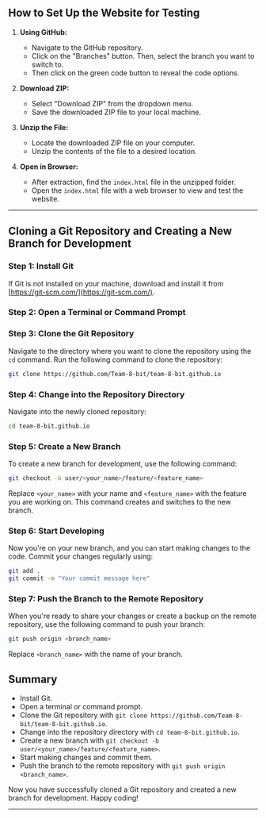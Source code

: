 ## How to Set Up the Website for Testing

1. **Using GitHub:**
   - Navigate to the GitHub repository.
   - Click on the "Branches" button. Then, select the branch you want to switch to. 
   - Then click on the green code button to reveal the code options.


2. **Download ZIP:**
   - Select "Download ZIP" from the dropdown menu.
   - Save the downloaded ZIP file to your local machine.

3. **Unzip the File:**
   - Locate the downloaded ZIP file on your computer.
   - Unzip the contents of the file to a desired location.

4. **Open in Browser:**
   - After extraction, find the `index.html` file in the unzipped folder.
   - Open the `index.html` file with a web browser to view and test the website.


---

## Cloning a Git Repository and Creating a New Branch for Development

### Step 1: Install Git
If Git is not installed on your machine, download and install it from [https://git-scm.com/](https://git-scm.com/).

### Step 2: Open a Terminal or Command Prompt

### Step 3: Clone the Git Repository
Navigate to the directory where you want to clone the repository using the `cd` command. Run the following command to clone the repository:

```bash
git clone https://github.com/Team-8-bit/team-8-bit.github.io
```

### Step 4: Change into the Repository Directory
Navigate into the newly cloned repository:

```bash
cd team-8-bit.github.io
```

### Step 5: Create a New Branch
To create a new branch for development, use the following command:

```bash
git checkout -b user/<your_name>/feature/<feature_name>
```

Replace `<your_name>` with your name and `<feature_name>` with the feature you are working on. This command creates and switches to the new branch.

### Step 6: Start Developing
Now you're on your new branch, and you can start making changes to the code. Commit your changes regularly using:

```bash
git add .
git commit -m "Your commit message here"
```

### Step 7: Push the Branch to the Remote Repository
When you're ready to share your changes or create a backup on the remote repository, use the following command to push your branch:

```bash
git push origin <branch_name>
```

Replace `<branch_name>` with the name of your branch.

## Summary

- Install Git.
- Open a terminal or command prompt.
- Clone the Git repository with `git clone https://github.com/Team-8-bit/team-8-bit.github.io`.
- Change into the repository directory with `cd team-8-bit.github.io`.
- Create a new branch with `git checkout -b user/<your_name>/feature/<feature_name>`.
- Start making changes and commit them.
- Push the branch to the remote repository with `git push origin <branch_name>`.

Now you have successfully cloned a Git repository and created a new branch for development. Happy coding!

---
